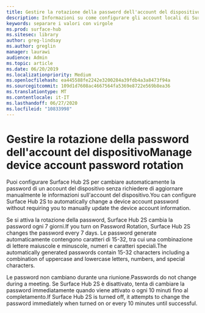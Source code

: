 ```yaml
---
title: Gestire la rotazione della password dell'account del dispositivo
description: Informazioni su come configurare gli account locali di Surface Hub 2S con PowerShell
keywords: separare i valori con virgole
ms.prod: surface-hub
ms.sitesec: library
author: greg-lindsay
ms.author: greglin
manager: laurawi
audience: Admin
ms.topic: article
ms.date: 06/20/2019
ms.localizationpriority: Medium
ms.openlocfilehash: ea445588fe2242e3200284a39fdb4a3a8473f94a
ms.sourcegitcommit: 109d1d7608ac4667564fa5369e8722e569b8ea36
ms.translationtype: MT
ms.contentlocale: it-IT
ms.lasthandoff: 06/27/2020
ms.locfileid: "10833998"
---
```

# <span data-ttu-id="c1eb6-104">Gestire la rotazione della password dell'account del dispositivo</span><span class="sxs-lookup"><span data-stu-id="c1eb6-104">Manage device account password rotation</span></span>

<span data-ttu-id="c1eb6-105">Puoi configurare Surface Hub 2S per cambiare automaticamente la password di un account del dispositivo senza richiedere di aggiornare manualmente le informazioni sull'account del dispositivo.</span><span class="sxs-lookup"><span data-stu-id="c1eb6-105">You can configure Surface Hub 2S to automatically change a device account password without requiring you to manually update the device account information.</span></span>

<span data-ttu-id="c1eb6-106">Se si attiva la rotazione della password, Surface Hub 2S cambia la password ogni 7 giorni.</span><span class="sxs-lookup"><span data-stu-id="c1eb6-106">If you turn on Password Rotation, Surface Hub 2S changes the password every 7 days.</span></span> <span data-ttu-id="c1eb6-107">Le password generate automaticamente contengono caratteri di 15-32, tra cui una combinazione di lettere maiuscole e minuscole, numeri e caratteri speciali.</span><span class="sxs-lookup"><span data-stu-id="c1eb6-107">The automatically generated passwords contain 15-32 characters including  a combination of uppercase and lowercase letters, numbers, and special characters.</span></span>

<span data-ttu-id="c1eb6-108">Le password non cambiano durante una riunione.</span><span class="sxs-lookup"><span data-stu-id="c1eb6-108">Passwords do not change during a meeting.</span></span> <span data-ttu-id="c1eb6-109">Se Surface Hub 2S è disattivato, tenta di cambiare la password immediatamente quando viene attivato o ogni 10 minuti fino al completamento.</span><span class="sxs-lookup"><span data-stu-id="c1eb6-109">If Surface Hub 2S is turned off, it attempts to change the password immediately when turned on or every 10 minutes until successful.</span></span>
